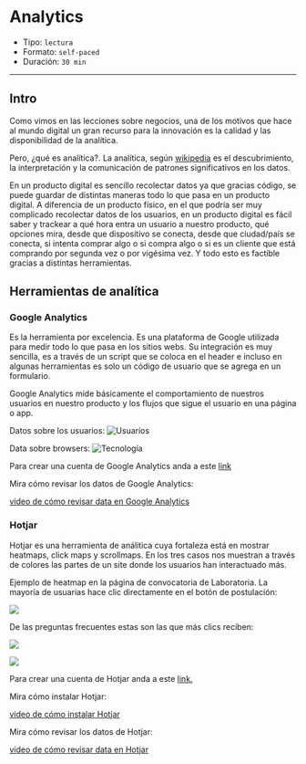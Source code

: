 # Analytics

- Tipo: `lectura`
- Formato: `self-paced`
- Duración: `30 min`

***

## Intro

Como vimos en las lecciones sobre negocios, una de los motivos que hace al mundo
digital un gran recurso para la innovación es la calidad y las disponibilidad
de la analítica.

Pero, ¿qué es analítica?. La analítica, según [wikipedia](https://en.wikipedia.org/wiki/Analytics)
es el descubrimiento, la interpretación y la comunicación de patrones
significativos en los datos.

En un producto digital es sencillo recolectar datos ya que gracias código, se
puede guardar de distintas maneras todo lo que pasa en un producto digital. A
diferencia de un producto físico, en el que podría ser muy complicado recolectar
datos de los usuarios, en un producto digital es fácil saber y trackear a qué
hora entra un usuario a nuestro producto, qué opciones mira, desde que
dispositivo se conecta, desde que ciudad/país se conecta, si intenta comprar
algo o si compra algo o si es un cliente que está comprando por segunda vez o
por vigésima vez. Y todo esto es factible gracias a distintas herramientas.

## Herramientas de analítica

### Google Analytics

Es la herramienta por excelencia. Es una plataforma de Google utilizada para
medir todo lo que pasa en los sitios webs. Su integración es muy sencilla,
es a través de un script que se coloca en el header e incluso en algunas
herramientas es solo un código de usuario que se agrega en un formulario.

Google Analytics mide básicamente el comportamiento de nuestros usuarios en
nuestro producto y los flujos que sigue el usuario en una página o app.

Datos sobre los usuarios:
![Usuarios](https://lh4.googleusercontent.com/CrGA8qREKiIx-8Lt1jWQPZSXer0zllCpq-iE1gXfYCHfl0ob3p5i8N_hm5InrU-VNT34mENvapDaCY_0hl8CnYpW6Txv51_efDnJ_aXVvwKWxBoM2r41fQMl9Ww8GfOzCHJrKxc0R3w)

Data sobre browsers:
![Tecnología](https://lh5.googleusercontent.com/8vAlsNT1gVC8UojdoeuqCXRClrIvEpfFsqzJXByJWeI5CvjVXf7_7foqmjMUj62hOPyXh0KNVDScdDPC-dfG6_d0KNHY-si9ItYFVp7n9limLY6_qhirmNnhozmfwsuKQHJlRzBJjqY)

Para crear una cuenta de Google Analytics anda a este [link](https://www.google.com/analytics/)

Mira cómo revisar los datos de Google Analytics:

[video de cómo revisar data en Google Analytics](https://www.useloom.com/share/60296fda2a9b48a984b38ef554f45082)

### Hotjar

Hotjar es una herramienta de análitica cuya fortaleza está en mostrar heatmaps,
click maps y scrollmaps. En los tres casos nos muestran a través de colores las
partes de un site donde los usuarios han interactuado más.

Ejemplo de heatmap en la página de convocatoria de Laboratoria. La mayoría de
usuarias hace clic directamente en el botón de postulación:

![](https://lh5.googleusercontent.com/X4UqWcvgSu6LoAP3_mhrDftk7kZ37z-zQhEYx7mDjeBSGSNXP-SO92InPmayTUwxPAMXkWq0WzQOpAN1_jC2u-_aQnZanhPG7XCHeNpci-wnFcOIIK-sv0RPB8zfHzvQfQQSCztw-uk)

De las preguntas frecuentes estas son las que más clics reciben:

![](https://lh6.googleusercontent.com/CCHgOr4BaRAmqbH5w9HnWh3PfeBp6csC8AQ085imkF7YzFSuyQ3v6gxT0C-KZMvRqs3zrAakCes0gqLEHik4G3Oc8i4bDXdjfYVReVLiRj1TroUTdmvpUQtHaiNO9gBlLhOl7PoyHvk)

![](https://lh6.googleusercontent.com/6rh-601cF-lwt338vqQ5N05QfsSmhes_dwgiBeGrnAyRoBIgH72XhYOyz6Pu2Y-vFsD7S-ZLykuKEn4kutbU8iccPS_ultLeRyo48oTaTgRBTjMcnLUkxWQwhylpth95GNHiszoIVWw)

Para crear una cuenta de Hotjar anda a este [link.](hotjar.com)

Mira cómo instalar Hotjar:

[video de cómo instalar Hotjar](https://www.useloom.com/share/44f8de995782475aa0809f4d2d6fb6aa)

Mira cómo revisar los datos de Hotjar:

[video de cómo revisar data en Hotjar](https://www.useloom.com/share/d083454b9aa84abc963631f3b57b7b90)